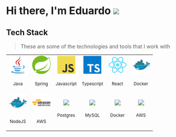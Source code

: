 # Hi there, I'm Eduardo <img src="https://media.giphy.com/media/hvRJCLFzcasrR4ia7z/giphy.gif" width="30px">

## Tech Stack
> These are some of the technologies and tools that I work with

<table>
  <tr>
    <td align="center">
      <img alt="Java" src="https://raw.githubusercontent.com/devicons/devicon/master/icons/java/java-original.svg" width="50" />
      <p><small>Java</small></p>
    </td>
    <td align="center">
       <img alt="Spring" src="https://raw.githubusercontent.com/devicons/devicon/master/icons/spring/spring-original.svg" width="50" />
       <p><small>Spring</small></p>
    </td>
    <td align="center">
      <img alt="Javascript" src="https://raw.githubusercontent.com/devicons/devicon/master/icons/javascript/javascript-original.svg" width="50" />
      <p><small>Javascript</small></p>
    </td>
    <td align="center">
      <img alt="Typescript" src="https://raw.githubusercontent.com/devicons/devicon/master/icons/typescript/typescript-original.svg" width="50" />
      <p><small>Typescript</small></p>
    </td>
    <td align="center">
      <img alt="React" src="https://raw.githubusercontent.com/devicons/devicon/master/icons/react/react-original.svg" width="50" />
      <p><small>React</small></p>
    </td>
    <td align="center">
      <img alt="Docker" src="https://raw.githubusercontent.com/devicons/devicon/master/icons/docker/docker-original.svg" width="50" />
      <p><small>Docker</small></p>
    </td>
  </tr>

  <tr>
    <td align="center">
        <img alt="NodeJS" src="https://raw.githubusercontent.com/devicons/devicon/master/icons/docker/docker-original.svg" width="50" />
        <p><small>NodeJS</small></p>
    </td>
    <td align="center">
        <img alt="AWS" src="https://raw.githubusercontent.com/devicons/devicon/master/icons/amazonwebservices/amazonwebservices-original-wordmark.svg" width="50" />
        <p><small>AWS</small></p>
    </td>
    <td align="center">
        <img src="https://cdn.jsdelivr.net/gh/devicons/devicon/icons/postgresql/postgresql-plain.svg" width="50" />
        <p><small>Postgres</small></p>
    </td>
    <td align="center">
        <img src="https://cdn.jsdelivr.net/gh/devicons/devicon/icons/mysql/mysql-plain.svg" width="50" />
        <p><small>MySQL</small></p>
    </td>
    <td align="center">
        <img src="https://cdn.jsdelivr.net/gh/devicons/devicon/icons/docker/docker-plain.svg" width="50" />
        <p><small>Docker</small></p>
    </td>
    <td align="center">
        <img src="https://cdn.jsdelivr.net/gh/devicons/devicon/icons/amazonwebservices/amazonwebservices-original.svg" width="50" />
        <p><small>AWS</small></p>
    </td>
  </tr>
</table>

<!--
**Eddcp/Eddcp** is a ✨ _special_ ✨ repository because its `README.md` (this file) appears on your GitHub profile.

Here are some ideas to get you started:

- 🔭 I’m currently working on ...
- 🌱 I’m currently learning ...
- 👯 I’m looking to collaborate on ...
- 🤔 I’m looking for help with ...
- 💬 Ask me about ...
- 📫 How to reach me: ...
- 😄 Pronouns: ...
- ⚡ Fun fact: ...
-->
